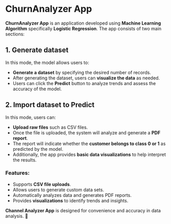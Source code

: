# ChurnAnalyzer App

**ChurnAnalyzer App** is an application developed using **Machine Learning Algorithm** specifically **Logistic Regression**. The app consists of two main sections:

## 1. Generate dataset  
In this mode, the model allows users to:

- **Generate a dataset** by specifying the desired number of records.  
- After generating the dataset, users can **visualize the data** as needed.  
- Users can click the **Predict** button to analyze trends and assess the accuracy of the model.
  
## 2. Import dataset to Predict  
In this mode, users can:

- **Upload raw files** such as CSV files.  
- Once the file is uploaded, the system will analyze and generate a **PDF report**.  
- The report will indicate whether the **customer belongs to class 0 or 1** as predicted by the model.  
- Additionally, the app provides **basic data visualizations** to help interpret the results.  

### Features:
- Supports **CSV file uploads**.  
- Allows users to generate custom data sets.  
- Automatically analyzes data and generates PDF reports.  
- Provides **visualizations** to identify trends and insights.  

**Channel Analyzer App** is designed for convenience and accuracy in data analysis. 🎯
